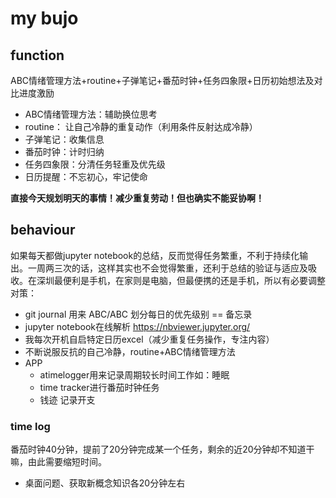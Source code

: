 # my bujo

## function

ABC情绪管理方法+routine+子弹笔记+番茄时钟+任务四象限+日历初始想法及对比进度激励

* ABC情绪管理方法：辅助换位思考
* routine： 让自己冷静的重复动作（利用条件反射达成冷静）
* 子弹笔记：收集信息
* 番茄时钟：计时归纳
* 任务四象限：分清任务轻重及优先级
* 日历提醒：不忘初心，牢记使命

**直接今天规划明天的事情！减少重复劳动！但也确实不能妥协啊！**

## behaviour

如果每天都做jupyter notebook的总结，反而觉得任务繁重，不利于持续化输出。一周两三次的话，这样其实也不会觉得繁重，还利于总结的验证与适应及吸收。在深圳最便利是手机，在家则是电脑，但最便携的还是手机，所以有必要调整对策：

* git journal 用来 ABC/ABC 划分每日的优先级别 == 备忘录
* jupyter notebook在线解析 https://nbviewer.jupyter.org/
* 我每次开机自启特定日历excel（减少重复任务操作，专注内容）
* 不断说服反抗的自己冷静，routine+ABC情绪管理方法
* APP
  * atimelogger用来记录周期较长时间工作如：睡眠
  * time tracker进行番茄时钟任务 
  * 钱迹 记录开支

### time log

番茄时钟40分钟，提前了20分钟完成某一个任务，剩余的近20分钟却不知道干嘛，由此需要缩短时间。

* 桌面问题、获取新概念知识各20分钟左右

<!--
## inspiration

**6.25，朋友的开导与自己阅读名人历史评论觉悟：既然选择走这条路，就不要不由自主主观的抱怨或嫉妒；要是抱怨或嫉妒，而自己不去想改善的法子和实际的付出行动，那当初何必选择走这条路呢？平躺快快乐乐地过就好了。**

**6.27，走上社会进入私企的那一刻，都已经成为社会的小齿轮就不要想着停下来了，所做的只有让自己更快更好的转动，不能被社会淘汰！**

—— 2020 6.27 记
-->

